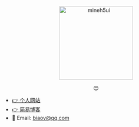 #

<p align="center">
    <a href="https://biaov.cn/">
        <img src="https://biaov.cn/avatar.png" width="200px" title="mineh5ui" alt="mineh5ui">
    </a>
</p>
<p align="center">😊</p>

- [👉 个人网站](https://biaov.cn/)
- [👉 简易博客](http://wordpress.biaov.cn/)
- 📧 Email: biaov@qq.com

